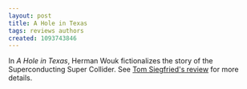 ```yaml
---
layout: post
title: A Hole in Texas
tags: reviews authors
created: 1093743846
---
```

 In *A Hole in Texas*, Herman Wouk fictionalizes the story of the Superconducting Super Collider.  See [Tom Siegfried's review](http://jewishworldreview.com/people/wouk_book.php3) for more details.
